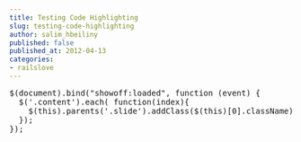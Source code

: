 ```yaml
---
title: Testing Code Highlighting
slug: testing-code-highlighting
author: salim_hbeiliny
published: false
published_at: 2012-04-13
categories:
- railslove
---
```

<pre class="sh_javascript">
$(document).bind("showoff:loaded", function (event) {
  $('.content').each( function(index){
    $(this).parents('.slide').addClass($(this)[0].className).removeClass('content');
  });
});
</pre>